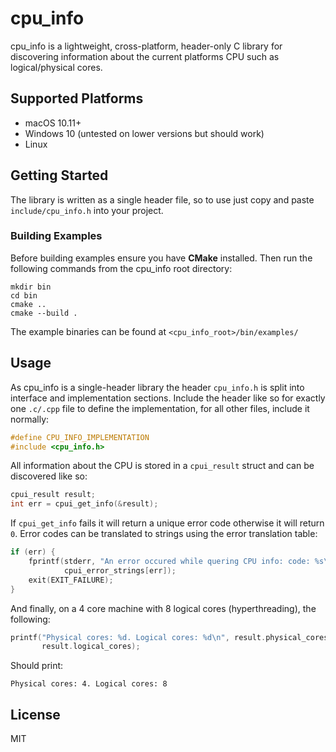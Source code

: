 # cpu_info

cpu_info is a lightweight, cross-platform, header-only C library for discovering information about the current platforms CPU such as logical/physical cores.

## Supported Platforms

* macOS 10.11+
* Windows 10 (untested on lower versions but should work)
* Linux

## Getting Started

The library is written as a single header file, so to use just copy and paste `include/cpu_info.h` into your project.

### Building Examples

Before building examples ensure you have **CMake** installed. Then run the following commands from the cpu_info root directory:

```shell
mkdir bin
cd bin
cmake ..
cmake --build .
```

The example binaries can be found at `<cpu_info_root>/bin/examples/`

## Usage

As cpu_info is a single-header library the header `cpu_info.h` is split into interface and implementation sections. Include the header like so for exactly one `.c/.cpp` file to define the implementation, for all other files, include it normally:

```c
#define CPU_INFO_IMPLEMENTATION
#include <cpu_info.h>
```

All information about the CPU is stored in a `cpui_result` struct and can be discovered like so:

```c
cpui_result result;
int err = cpui_get_info(&result);
```

If `cpui_get_info` fails it will return a unique error code otherwise it will return `0`. Error codes can be translated to strings using the error translation table:

```c
if (err) {
    fprintf(stderr, "An error occured while quering CPU info: code: %s\n", 
    		cpui_error_strings[err]);
    exit(EXIT_FAILURE);
}
```

And finally, on a 4 core machine with 8 logical cores (hyperthreading), the following:

```c
printf("Physical cores: %d. Logical cores: %d\n", result.physical_cores,
       result.logical_cores);
```

Should print:

```shell
Physical cores: 4. Logical cores: 8
```

## License

MIT

